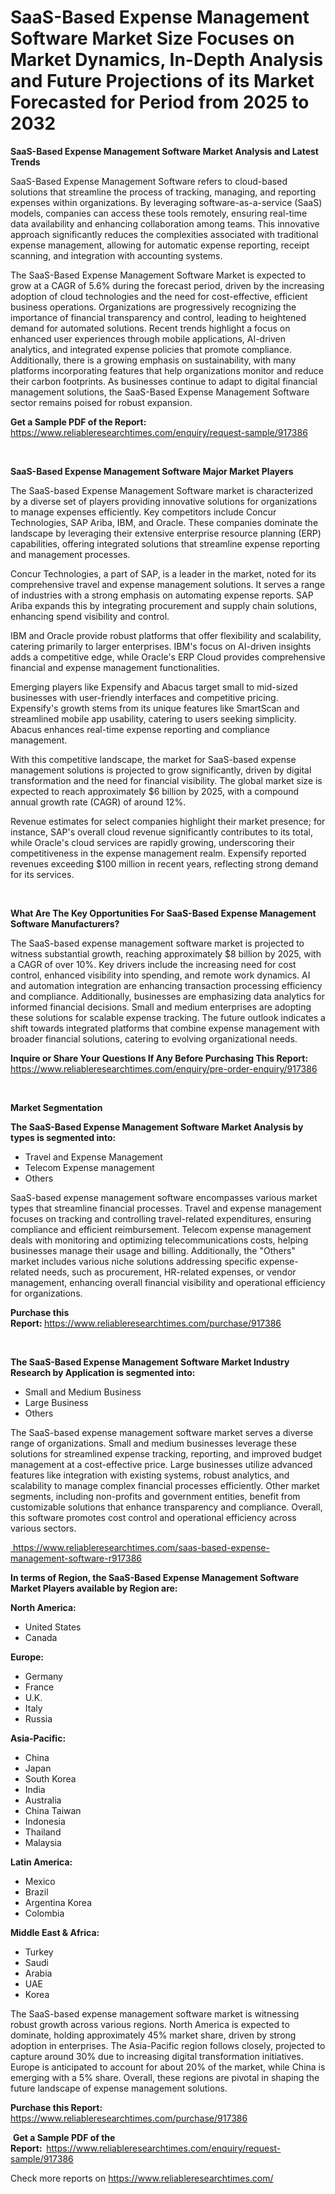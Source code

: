 <p><h1>SaaS-Based Expense Management Software Market Size Focuses on Market Dynamics, In-Depth Analysis and Future Projections of its Market Forecasted for Period from 2025 to 2032</h1></p><p><strong>SaaS-Based Expense Management Software Market Analysis and Latest Trends</strong></p>
<p><p>SaaS-Based Expense Management Software refers to cloud-based solutions that streamline the process of tracking, managing, and reporting expenses within organizations. By leveraging software-as-a-service (SaaS) models, companies can access these tools remotely, ensuring real-time data availability and enhancing collaboration among teams. This innovative approach significantly reduces the complexities associated with traditional expense management, allowing for automatic expense reporting, receipt scanning, and integration with accounting systems.</p><p>The SaaS-Based Expense Management Software Market is expected to grow at a CAGR of 5.6% during the forecast period, driven by the increasing adoption of cloud technologies and the need for cost-effective, efficient business operations. Organizations are progressively recognizing the importance of financial transparency and control, leading to heightened demand for automated solutions. Recent trends highlight a focus on enhanced user experiences through mobile applications, AI-driven analytics, and integrated expense policies that promote compliance. Additionally, there is a growing emphasis on sustainability, with many platforms incorporating features that help organizations monitor and reduce their carbon footprints. As businesses continue to adapt to digital financial management solutions, the SaaS-Based Expense Management Software sector remains poised for robust expansion.</p></p>
<p><strong>Get a Sample PDF of the Report:&nbsp;</strong> <a href="https://www.reliableresearchtimes.com/enquiry/request-sample/917386?utm_campaign=3036&utm_medium=2&utm_source=Github&utm_content=ia&utm_term=11032025&utm_id=saas-based-expense-management-software">https://www.reliableresearchtimes.com/enquiry/request-sample/917386</a></p>
<p>&nbsp;</p>
<p><strong>SaaS-Based Expense Management Software Major Market Players</strong></p>
<p><p>The SaaS-based Expense Management Software market is characterized by a diverse set of players providing innovative solutions for organizations to manage expenses efficiently. Key competitors include Concur Technologies, SAP Ariba, IBM, and Oracle. These companies dominate the landscape by leveraging their extensive enterprise resource planning (ERP) capabilities, offering integrated solutions that streamline expense reporting and management processes.</p><p>Concur Technologies, a part of SAP, is a leader in the market, noted for its comprehensive travel and expense management solutions. It serves a range of industries with a strong emphasis on automating expense reports. SAP Ariba expands this by integrating procurement and supply chain solutions, enhancing spend visibility and control.</p><p>IBM and Oracle provide robust platforms that offer flexibility and scalability, catering primarily to larger enterprises. IBM's focus on AI-driven insights adds a competitive edge, while Oracle's ERP Cloud provides comprehensive financial and expense management functionalities.</p><p>Emerging players like Expensify and Abacus target small to mid-sized businesses with user-friendly interfaces and competitive pricing. Expensify's growth stems from its unique features like SmartScan and streamlined mobile app usability, catering to users seeking simplicity. Abacus enhances real-time expense reporting and compliance management.</p><p>With this competitive landscape, the market for SaaS-based expense management solutions is projected to grow significantly, driven by digital transformation and the need for financial visibility. The global market size is expected to reach approximately $6 billion by 2025, with a compound annual growth rate (CAGR) of around 12%.</p><p>Revenue estimates for select companies highlight their market presence; for instance, SAP's overall cloud revenue significantly contributes to its total, while Oracle's cloud services are rapidly growing, underscoring their competitiveness in the expense management realm. Expensify reported revenues exceeding $100 million in recent years, reflecting strong demand for its services.</p></p>
<p>&nbsp;</p>
<p><strong>What Are The Key Opportunities For SaaS-Based Expense Management Software Manufacturers?</strong></p>
<p><p>The SaaS-based expense management software market is projected to witness substantial growth, reaching approximately $8 billion by 2025, with a CAGR of over 10%. Key drivers include the increasing need for cost control, enhanced visibility into spending, and remote work dynamics. AI and automation integration are enhancing transaction processing efficiency and compliance. Additionally, businesses are emphasizing data analytics for informed financial decisions. Small and medium enterprises are adopting these solutions for scalable expense tracking. The future outlook indicates a shift towards integrated platforms that combine expense management with broader financial solutions, catering to evolving organizational needs.</p></p>
<p><strong>Inquire or Share Your Questions If Any Before Purchasing This Report:</strong> <a href="https://www.reliableresearchtimes.com/enquiry/pre-order-enquiry/917386?utm_campaign=3036&utm_medium=2&utm_source=Github&utm_content=ia&utm_term=11032025&utm_id=saas-based-expense-management-software">https://www.reliableresearchtimes.com/enquiry/pre-order-enquiry/917386</a></p>
<p>&nbsp;</p>
<p><strong>Market Segmentation</strong></p>
<p><strong>The SaaS-Based Expense Management Software Market Analysis by types is segmented into:</strong></p>
<p><ul><li>Travel and Expense Management</li><li>Telecom Expense management</li><li>Others</li></ul></p>
<p><p>SaaS-based expense management software encompasses various market types that streamline financial processes. Travel and expense management focuses on tracking and controlling travel-related expenditures, ensuring compliance and efficient reimbursement. Telecom expense management deals with monitoring and optimizing telecommunications costs, helping businesses manage their usage and billing. Additionally, the "Others" market includes various niche solutions addressing specific expense-related needs, such as procurement, HR-related expenses, or vendor management, enhancing overall financial visibility and operational efficiency for organizations.</p></p>
<p><strong>Purchase this Report:&nbsp;</strong><a href="https://www.reliableresearchtimes.com/purchase/917386?utm_campaign=3036&utm_medium=2&utm_source=Github&utm_content=ia&utm_term=11032025&utm_id=saas-based-expense-management-software">https://www.reliableresearchtimes.com/purchase/917386</a></p>
<p>&nbsp;</p>
<p><strong>The SaaS-Based Expense Management Software Market Industry Research by Application is segmented into:</strong></p>
<p><ul><li>Small and Medium Business</li><li>Large Business</li><li>Others</li></ul></p>
<p><p>The SaaS-based expense management software market serves a diverse range of organizations. Small and medium businesses leverage these solutions for streamlined expense tracking, reporting, and improved budget management at a cost-effective price. Large businesses utilize advanced features like integration with existing systems, robust analytics, and scalability to manage complex financial processes efficiently. Other market segments, including non-profits and government entities, benefit from customizable solutions that enhance transparency and compliance. Overall, this software promotes cost control and operational efficiency across various sectors.</p></p>
<p><a href="https://www.reliableresearchtimes.com/saas-based-expense-management-software-r917386?utm_campaign=3036&utm_medium=2&utm_source=Github&utm_content=ia&utm_term=11032025&utm_id=saas-based-expense-management-software">&nbsp;https://www.reliableresearchtimes.com/saas-based-expense-management-software-r917386</a></p>
<p><strong>In terms of Region, the SaaS-Based Expense Management Software Market Players available by Region are:</strong></p>
<p>
    <p> <strong> North America: </strong>
        <ul>
            <li>United States</li>
            <li>Canada</li>
        </ul>
        </p> 
    <p> <strong> Europe: </strong>
        <ul>
            <li>Germany</li>
            <li>France</li>
            <li>U.K.</li>
            <li>Italy</li>
            <li>Russia</li>
        </ul>
        </p> 
    <p> <strong> Asia-Pacific: </strong>
        <ul>
            <li>China</li>
            <li>Japan</li>
            <li>South Korea</li>
            <li>India</li>
            <li>Australia</li>
            <li>China Taiwan</li>
            <li>Indonesia</li>
            <li>Thailand</li>
            <li>Malaysia</li>
        </ul>
        </p> 
    <p> <strong> Latin America: </strong>
        <ul>
            <li>Mexico</li>
            <li>Brazil</li>
            <li>Argentina Korea</li>
            <li>Colombia</li>
        </ul>
        </p> 
    <p> <strong> Middle East & Africa: </strong>
        <ul>
            <li>Turkey</li>
            <li>Saudi</li>
            <li>Arabia</li>
            <li>UAE</li>
            <li>Korea</li>
        </ul>
    </p>
    </p>
<p><p>The SaaS-based expense management software market is witnessing robust growth across various regions. North America is expected to dominate, holding approximately 45% market share, driven by strong adoption in enterprises. The Asia-Pacific region follows closely, projected to capture around 30% due to increasing digital transformation initiatives. Europe is anticipated to account for about 20% of the market, while China is emerging with a 5% share. Overall, these regions are pivotal in shaping the future landscape of expense management solutions.</p></p>
<p><strong>Purchase this Report: </strong><a href="https://www.reliableresearchtimes.com/purchase/917386?utm_campaign=3036&utm_medium=2&utm_source=Github&utm_content=ia&utm_term=11032025&utm_id=saas-based-expense-management-software">https://www.reliableresearchtimes.com/purchase/917386</a></p>
<p>&nbsp;<strong>Get a Sample PDF of the Report:&nbsp;&nbsp;</strong><a href="https://www.reliableresearchtimes.com/enquiry/request-sample/917386?utm_campaign=3036&utm_medium=2&utm_source=Github&utm_content=ia&utm_term=11032025&utm_id=saas-based-expense-management-software">https://www.reliableresearchtimes.com/enquiry/request-sample/917386</a></p>
<p><strong></strong></p>
<p>Check more reports on <a href="https://www.reliableresearchtimes.com/?utm_campaign=3036&utm_medium=2&utm_source=Github&utm_content=ia&utm_term=11032025&utm_id=saas-based-expense-management-software">https://www.reliableresearchtimes.com/</a></p>